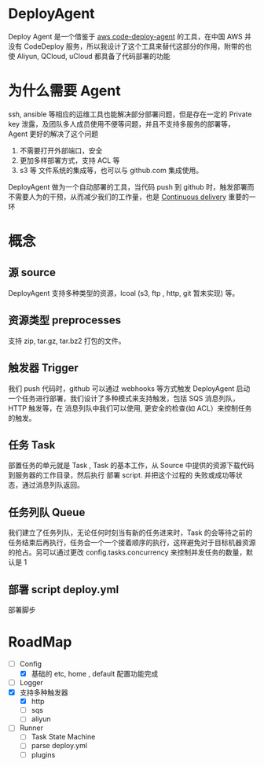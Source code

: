 # DeployAgent
Deploy Agent  是一个借鉴于 [aws code-deploy-agent](http://docs.aws.amazon.com/codedeploy/latest/userguide/how-to-run-agent.html) 的工具，在中国 AWS 并没有 CodeDeploy 服务，所以我设计了这个工具来替代这部分的作用，附带的也使 Aliyun, QCloud, uCloud 都具备了代码部署的功能

# 为什么需要 Agent
ssh, ansible 等相应的运维工具也能解决部分部署问题，但是存在一定的 Private key 泄露，及团队多人成员使用不便等问题，并且不支持多服务的部署等， Agent 更好的解决了这个问题

1. 不需要打开外部端口，安全
2. 更加多样部署方式，支持 ACL 等
3. s3 等 文件系统的集成等，也可以与 github.com 集成使用。

DeployAgent 做为一个自动部署的工具，当代码 push 到 github 时，触发部署而不需要人为的干预，从而减少我们的工作量，也是 [Continuous delivery](https://en.wikipedia.org/wiki/Continuous_delivery) 重要的一环

# 概念

## 源 source
DeployAgent 支持多种类型的资源，lcoal (s3, ftp , http, git 暂未实现) 等。

## 资源类型 preprocesses
支持 zip, tar.gz, tar.bz2 打包的文件。

## 触发器 Trigger
我们 push 代码时，github 可以通过 webhooks 等方式触发 DeployAgent 启动一个任务进行部署，我们设计了多种模式来支持触发，包括
SQS 消息列队，HTTP 触发等，在 消息列队中我们可以使用, 更安全的检查(如 ACL）来控制任务的触发。

## 任务 Task
部置任务的单元就是 Task , Task 的基本工作，从 Source 中提供的资源下载代码到服务器的工作目录，然后执行 部署 script. 并把这个过程的 失败或成功等状态，通过消息列队返回。

## 任务列队 Queue
我们建立了任务列队，无论任何时刻当有新的任务进来时，Task 的会等待之前的任务结束后再执行，任务会一个一个接着顺序的执行，这样避免对于目标机器资源的抢占。另可以通过更改 config.tasks.concurrency 来控制并发任务的数量，默认是 1

## 部署 script deploy.yml
部署脚步

# RoadMap

- [ ] Config
	- [x] 基础的 etc, home , default 配置功能完成
- [ ] Logger
- [x] 支持多种触发器
	- [x] http
	- [ ] sqs
	- [ ] aliyun
- [ ] Runner
	- [ ] Task State Machine
	- [ ] parse deploy.yml
	- [ ] plugins
